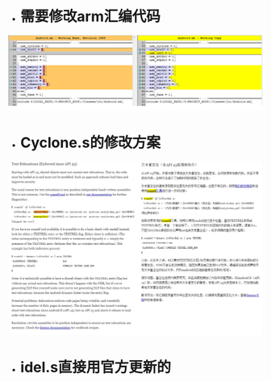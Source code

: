 - # 需要修改arm汇编代码

![](https://github.com/havenow/PIC-/blob/master/pic/md%20Android.mk.png)

- # Cyclone.s的修改方案
![](https://github.com/havenow/PIC-/blob/master/pic/%E6%96%87%E6%9C%AC%E9%87%8D%E5%AE%9A%E4%BD%8D.png)

- # idel.s直接用官方更新的





